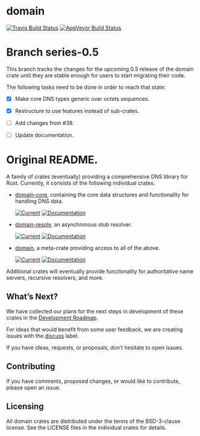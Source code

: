 # domain

[![Travis Build Status](https://travis-ci.org/NLnetLabs/domain-core.svg?branch=master)](https://travis-ci.org/NLnetLabs/domain-core)
[![AppVeyor Build
Status](https://ci.appveyor.com/api/projects/status/github/NLnetLabs/domain-core?svg=true)](https://ci.appveyor.com/project/partim/domain-core)

# Branch series-0.5

This branch tracks the changes for the upcoming 0.5 release of the domain
crate until they are stable enough for users to start migrating their
code.

The following tasks need to be done in order to reach that state:

* [x] Make core DNS types generic over octets sequences.
* [x] Restructure to use features instead of sub-crates.
* [ ] Add changes from #38.
* [ ] Update documentation.


# Original README.

A family of crates (eventually) providing a comprehensive DNS library for
Rust. Currently, it consists of the following individual crates:

* [domain-core], containing the core data structures and functionality for
  handling DNS data.

  [![Current](https://img.shields.io/crates/v/domain-core.svg)](https://crates.io/crates/domain-core)
  [![Documentation](https://docs.rs/domain-core/badge.svg)](https://docs.rs/domain-core)

* [domain-resolv], an asynchronous stub resolver.

  [![Current](https://img.shields.io/crates/v/domain-resolv.svg)](https://crates.io/crates/domain-resolv)
  [![Documentation](https://docs.rs/domain-resolv/badge.svg)](https://docs.rs/domain-resolv)

* [domain], a meta-crate providing access to all of the above.

  [![Current](https://img.shields.io/crates/v/domain.svg)](https://crates.io/crates/domain)
  [![Documentation](https://docs.rs/domain/badge.svg)](https://docs.rs/domain)


Additional crates will eventually provide functionality for authoritative
name servers, recursive resolvers, and more.

[domain]: https://github.com/NLnetLabs/domain-core/tree/master/domain
[domain-core]: https://github.com/NLnetLabs/domain-core/tree/master/domain-core
[domain-resolv]: https://github.com/NLnetLabs/domain-core/tree/master/domain-resolv


## What’s Next?

We have collected our plans for the next steps in development of these
crates in the [Development Roadmap].

For ideas that would benefit from some user feedback, we are creating
issues with the [discuss] label.

If you have ideas, requests, or proposals, don’t hesitate to open issues.

[Development Roadmap]: https://github.com/NLnetLabs/domain/projects/1
[discuss]: https://github.com/NLnetLabs/domain/labels/discuss


## Contributing

If you have comments, proposed changes, or would like to contribute,
please open an issue.


## Licensing

All domain crates are distributed under the terms of the BSD-3-clause
license. See the LICENSE files in the individual crates for details.

